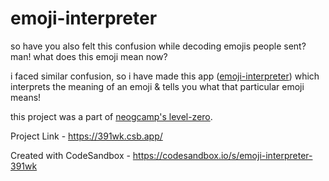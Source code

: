 # emoji-interpreter

so have you also felt this confusion while decoding emojis people sent? man! what does this emoji mean now?

i faced similar confusion, so i have made this app ([emoji-interpreter](https://391wk.csb.app/)) which interprets the meaning of an emoji & tells you what that particular emoji means!

this project was a part of [neogcamp's level-zero](https://www.youtube.com/playlist?list=PLzvhQUIpvvuj5KPnyPyWsvgyzNkX_ACPA).

Project Link - https://391wk.csb.app/

Created with CodeSandbox - https://codesandbox.io/s/emoji-interpreter-391wk
